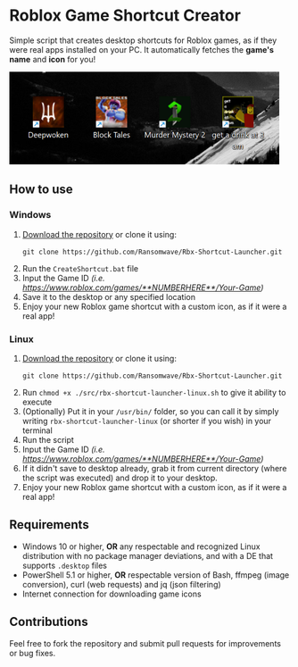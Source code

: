 # Roblox Game Shortcut Creator

Simple script that creates desktop shortcuts for Roblox games, as if they were real apps installed on your PC. It automatically fetches the **game's name** and **icon** for you!

![Screenshot 1](./assets/screenshot1.png)

## How to use

### Windows

1. [Download the repository](https://github.com/Ransomwave/Rbx-Shortcut-Launcher/archive/refs/heads/main.zip) or clone it using:
   ```
   git clone https://github.com/Ransomwave/Rbx-Shortcut-Launcher.git
   ```
2. Run the `CreateShortcut.bat` file
3. Input the Game ID _(i.e. https://www.roblox.com/games/**NUMBERHERE**/Your-Game)_
4. Save it to the desktop or any specified location
5. Enjoy your new Roblox game shortcut with a custom icon, as if it were a real app!

### Linux

1. [Download the repository](https://github.com/Ransomwave/Rbx-Shortcut-Launcher/archive/refs/heads/main.zip) or clone it using:
   ```
   git clone https://github.com/Ransomwave/Rbx-Shortcut-Launcher.git
   ```
2. Run `chmod +x ./src/rbx-shortcut-launcher-linux.sh` to give it ability to execute
3. (Optionally) Put it in your `/usr/bin/` folder, so you can call it by simply writing `rbx-shortcut-launcher-linux` (or shorter if you wish) in your terminal
4. Run the script
5. Input the Game ID _(i.e. https://www.roblox.com/games/**NUMBERHERE**/Your-Game)_
6. If it didn't save to desktop already, grab it from current directory (where the script was executed) and drop it to your desktop.
7. Enjoy your new Roblox game shortcut with a custom icon, as if it were a real app!

## Requirements

- Windows 10 or higher, **OR** any respectable and recognized Linux distribution with no package manager deviations, and with a DE that supports `.desktop` files
- PowerShell 5.1 or higher, **OR** respectable version of Bash, ffmpeg (image conversion), curl (web requests) and jq (json filtering)
- Internet connection for downloading game icons

## Contributions

Feel free to fork the repository and submit pull requests for improvements or bug fixes.
